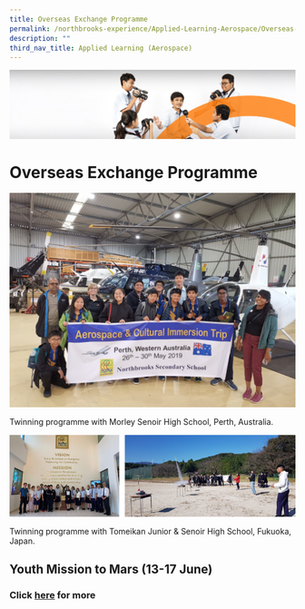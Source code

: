 ```yaml
---
title: Overseas Exchange Programme
permalink: /northbrooks-experience/Applied-Learning-Aerospace/Overseas-Exchange-Programme/
description: ""
third_nav_title: Applied Learning (Aerospace)
---
```

![](/images/cca.jpg)

Overseas Exchange Programme
===========================




![](/images/Overseas_Perth.jpeg)

Twinning programme with Morley Senoir High School, Perth, Australia. 





![](/images/OEP.png)

Twinning programme with Tomeikan Junior & Senoir High School, Fukuoka, Japan.


## Youth Mission to Mars (13-17 June)


### Click [here](/Youth-Mission-to-Mars-13-17-June/permalink/) for more